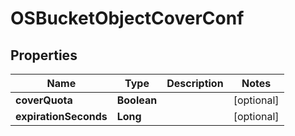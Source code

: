# OSBucketObjectCoverConf

## Properties
Name | Type | Description | Notes
------------ | ------------- | ------------- | -------------
**coverQuota** | **Boolean** |  |  [optional]
**expirationSeconds** | **Long** |  |  [optional]
